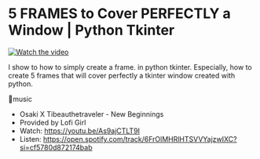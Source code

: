 # 5 FRAMES to Cover PERFECTLY a Window | Python Tkinter

[![Watch the video](https://img.youtube.com/vi/07BpODhpPBA/hqdefault.jpg)](https://youtu.be/07BpODhpPBA)

I show to how to simply create a frame. in python tkinter. Especially, how to  create 5 frames that will cover perfectly a tkinter window created with python.

🎵music
- Osaki X Tibeauthetraveler - New Beginnings
- Provided by Lofi Girl
- Watch: https://youtu.be/As9ajCTLT9I
- Listen: https://open.spotify.com/track/6FrOlMHRlHTSVVYajzwIXC?si=cf5780d872174bab

